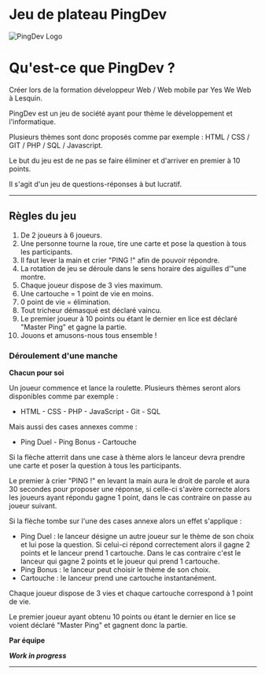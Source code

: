# Jeu de plateau PingDev

![PingDev Logo](https://imgur.com/Zu3tVXe.png)

# Qu'est-ce que PingDev ?

Créer lors de la formation développeur Web / Web mobile par Yes We Web à Lesquin.

PingDev est un jeu de société ayant pour thème le développement et l'informatique.

Plusieurs thèmes sont donc proposés comme par exemple : HTML / CSS / GIT / PHP / SQL / Javascript.

Le but du jeu est de ne pas se faire éliminer et d'arriver en premier à 10 points.

Il s'agit d'un jeu de questions-réponses à but lucratif.

------------------------

## Règles du jeu

1. De 2 joueurs à 6 joueurs.
2. Une personne tourne la roue, tire une carte et pose la question à tous les participants.
3. Il faut lever la main et crier "PING !" afin de pouvoir répondre.
4. La rotation de jeu se déroule dans le sens horaire des aiguilles d'"une montre.
5. Chaque joueur dispose de 3 vies maximum.
6. Une cartouche = 1 point de vie en moins.
7. 0 point de vie = élimination.
8. Tout tricheur démasqué est déclaré vaincu.
9. Le premier joueur à 10 points ou étant le dernier en lice est déclaré "Master Ping" et gagne la partie.
10. Jouons et amusons-nous tous ensemble !

### Déroulement d'une manche

**Chacun pour soi**

Un joueur commence et lance la roulette. Plusieurs thèmes seront alors disponibles comme par exemple :

- HTML - CSS - PHP - JavaScript - Git - SQL

Mais aussi des cases annexes comme :

- Ping Duel - Ping Bonus - Cartouche

Si la flèche atterrit dans une case à thème alors le lanceur devra prendre une carte et poser la question à tous les participants.

Le premier à crier "PING !" en levant la main aura le droit de parole et aura 30 secondes pour proposer une réponse, si celle-ci s'avère correcte alors les joueurs ayant répondu gagne 1 point, dans le cas contraire on passe au joueur suivant.

Si la flèche tombe sur l'une des cases annexe alors un effet s'applique :

- Ping Duel : le lanceur désigne un autre joueur sur le thème de son choix et lui pose la question.
Si celui-ci répond correctement alors il gagne 2 points et le lanceur prend 1 cartouche.
Dans le cas contraire c'est le lanceur qui gagne 2 points et le joueur qui prend 1 cartouche.
- Ping Bonus : le lanceur peut choisir le thème de son choix.
- Cartouche : le lanceur prend une cartouche instantanément.

Chaque joueur dispose de 3 vies et chaque cartouche correspond à 1 point de vie.

Le premier joueur ayant obtenu 10 points ou étant le dernier en lice se voient déclaré "Master Ping" et gagnent donc la partie.

**Par équipe**

**_Work in progress_**

------------------------
